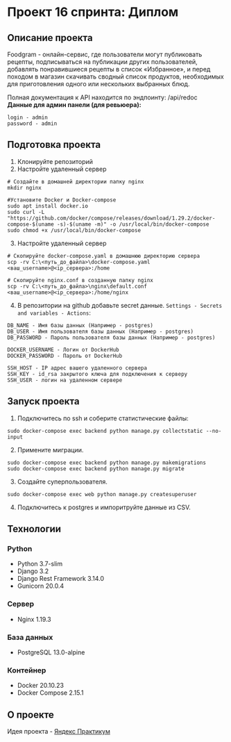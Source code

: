 # Проект 16 спринта: Диплом  
  
## Описание проекта  
  
Foodgram - онлайн-сервис, где пользователи могут публиковать рецепты, подписываться на публикации других пользователей, добавлять понравившиеся рецепты в список «Избранное», и перед походом в магазин скачивать сводный список продуктов, необходимых для приготовления одного или нескольких выбранных блюд.  

Полная документация к API находится по эндпоинту: /api/redoc  
**Данные для админ панели (для ревьюера):**
``` 
login - admin
password - admin
``` 

## Подготовка проекта  
  
1. Клонируйте репозиторий
2. Настройте удаленный сервер
``` 
# Создайте в домашней директории папку nginx
mkdir nginx

#Установите Docker и Docker-compose
sudo apt install docker.io
sudo curl -L "https://github.com/docker/compose/releases/download/1.29.2/docker-compose-$(uname -s)-$(uname -m)" -o /usr/local/bin/docker-compose
sudo chmod +x /usr/local/bin/docker-compose
```  
3. Настройте удаленный сервер
``` 
# Скопируйте docker-compose.yaml в домашнюю директорию сервера
scp -rv C:\<путь_до_файла>\docker-compose.yaml <ваш_username>@<ip_сервера>:/home

# Скопируйте nginx.conf в созданную папку nginx
scp -rv C:\<путь_до_файла>\nginx\default.conf <ваш_username>@<ip_сервера>:/home/nginx
``` 
4.  В репозитории на github добавьте secret данные.  `Settings - Secrets and variables - Actions`:
``` 
DB_NAME - Имя базы данных (Например - postgres)
DB_USER - Имя пользователя базы данных (Например - postgres)
DB_PASSWORD - Пароль пользователя базы данных (Например - postgres)

DOCKER_USERNAME - Логин от DockerHub
DOCKER_PASSWORD - Пароль от DockerHub

SSH_HOST - IP адрес вашего удаленного сервера
SSH_KEY - id_rsa закрытого ключа для подключения к серверу
SSH_USER - логин на удаленном сервере
``` 

## Запуск проекта  
1. Подключитесь по ssh и соберите статистические файлы:  
```  
sudo docker-compose exec backend python manage.py collectstatic --no-input  
```  
2. Примените миграции.  
```  
sudo docker-compose exec backend python manage.py makemigrations  
sudo docker-compose exec backend python manage.py migrate  
```  
3. Создайте суперпользователя.  
```  
sudo docker-compose exec web python manage.py createsuperuser  
```  
4. Подключитесь к postgres и импоритруйте данные из CSV.  
  
  
## Технологии  
### Python  
- Python 3.7-slim  
- Django 3.2  
- Django Rest Framework 3.14.0  
- Gunicorn 20.0.4  
  
### Сервер  
- Nginx 1.19.3  
  
### База данных  
- PostgreSQL 13.0-alpine  
  
### Контейнер  
- Docker 20.10.23 
- Docker Compose 2.15.1  
  
## О проекте  
Идея проекта - [Яндекс Практикум](https://practicum.yandex.ru/)